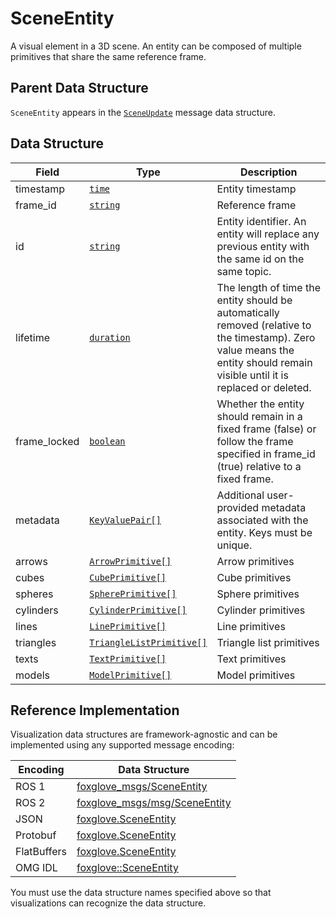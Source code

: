 # SceneEntity

A visual element in a 3D scene. An entity can be composed of multiple primitives that share the same reference frame.

## Parent Data Structure

`SceneEntity` appears in the [`SceneUpdate`](./scene-update) message data structure.

## Data Structure

| Field        | Type                                                   | Description                                                                                                                                                                   |
| ------------ | ------------------------------------------------------ | ----------------------------------------------------------------------------------------------------------------------------------------------------------------------------- |
| timestamp    | [`time`](./built-in%20types#time)                      | Entity timestamp                                                                                                                                                              |
| frame_id     | [`string`](./built-in%20types#string)                  | Reference frame                                                                                                                                                               |
| id           | [`string`](./built-in%20types#string)                  | Entity identifier. An entity will replace any previous entity with the same id on the same topic.                                                                             |
| lifetime     | [`duration`](./built-in%20types#duration)              | The length of time the entity should be automatically removed (relative to the timestamp). Zero value means the entity should remain visible until it is replaced or deleted. |
| frame_locked | [`boolean`](./built-in%20types#boolean)                | Whether the entity should remain in a fixed frame (false) or follow the frame specified in frame_id (true) relative to a fixed frame.                                         |
| metadata     | [`KeyValuePair[]`](./key-value-pair)                   | Additional user-provided metadata associated with the entity. Keys must be unique.                                                                                            |
| arrows       | [`ArrowPrimitive[]`](./arrow-primitive)                | Arrow primitives                                                                                                                                                              |
| cubes        | [`CubePrimitive[]`](./cube-primitive)                  | Cube primitives                                                                                                                                                               |
| spheres      | [`SpherePrimitive[]`](./sphere-primitive)              | Sphere primitives                                                                                                                                                             |
| cylinders    | [`CylinderPrimitive[]`](./cylinder-primitive)          | Cylinder primitives                                                                                                                                                           |
| lines        | [`LinePrimitive[]`](./line-primitive)                  | Line primitives                                                                                                                                                               |
| triangles    | [`TriangleListPrimitive[]`](./triangle-list-primitive) | Triangle list primitives                                                                                                                                                      |
| texts        | [`TextPrimitive[]`](./text-primitive)                  | Text primitives                                                                                                                                                               |
| models       | [`ModelPrimitive[]`](./model-primitive)                | Model primitives                                                                                                                                                              |

## Reference Implementation

Visualization data structures are framework-agnostic and can be implemented using any supported message encoding:

| Encoding    | Data Structure                                                                                                      |
| ----------- | ------------------------------------------------------------------------------------------------------------------- |
| ROS 1       | [foxglove_msgs/SceneEntity](https://github.com/foxglove/foxglove-sdk/blob/main/schemas/ros1/SceneEntity.msg)        |
| ROS 2       | [foxglove_msgs/msg/SceneEntity](https://github.com/foxglove/foxglove-sdk/blob/main/schemas/ros2/SceneEntity.msg)    |
| JSON        | [foxglove.SceneEntity](https://github.com/foxglove/foxglove-sdk/blob/main/schemas/jsonschema/SceneEntity.json)      |
| Protobuf    | [foxglove.SceneEntity](https://github.com/foxglove/foxglove-sdk/blob/main/schemas/proto/foxglove/SceneEntity.proto) |
| FlatBuffers | [foxglove.SceneEntity](https://github.com/foxglove/foxglove-sdk/blob/main/schemas/flatbuffer/SceneEntity.fbs)       |
| OMG IDL     | [foxglove::SceneEntity](https://github.com/foxglove/foxglove-sdk/blob/main/schemas/omgidl/foxglove/SceneEntity.idl) |

You must use the data structure names specified above so that visualizations can recognize the data structure.
